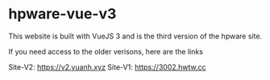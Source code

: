 # hpware-vue-v3
This website is built with VueJS 3 and is the third version of the hpware site.

If you need access to the older verisons, here are the links

Site-V2: https://v2.yuanh.xyz
Site-V1: https://3002.hwtw.cc

